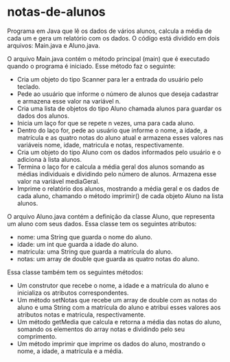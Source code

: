 # notas-de-alunos
Programa em Java que lê os dados de vários alunos, calcula a média de cada um e gera um relatório com os dados. O código está dividido em dois arquivos: Main.java e Aluno.java.

O arquivo Main.java contém o método principal (main) que é executado quando o programa é iniciado. Esse método faz o seguinte:

- Cria um objeto do tipo Scanner para ler a entrada do usuário pelo teclado.
- Pede ao usuário que informe o número de alunos que deseja cadastrar e armazena esse valor na variável n.
- Cria uma lista de objetos do tipo Aluno chamada alunos para guardar os dados dos alunos.
- Inicia um laço for que se repete n vezes, uma para cada aluno.
- Dentro do laço for, pede ao usuário que informe o nome, a idade, a matrícula e as quatro notas do aluno atual e armazena esses valores nas variáveis nome, idade, matricula e notas, respectivamente.
- Cria um objeto do tipo Aluno com os dados informados pelo usuário e o adiciona à lista alunos.
- Termina o laço for e calcula a média geral dos alunos somando as médias individuais e dividindo pelo número de alunos. Armazena esse valor na variável mediaGeral.
- Imprime o relatório dos alunos, mostrando a média geral e os dados de cada aluno, chamando o método imprimir() de cada objeto Aluno na lista alunos.

O arquivo Aluno.java contém a definição da classe Aluno, que representa um aluno com seus dados. Essa classe tem os seguintes atributos:

- nome: uma String que guarda o nome do aluno.
- idade: um int que guarda a idade do aluno.
- matricula: uma String que guarda a matrícula do aluno.
- notas: um array de double que guarda as quatro notas do aluno.

Essa classe também tem os seguintes métodos:

- Um construtor que recebe o nome, a idade e a matrícula do aluno e inicializa os atributos correspondentes.
- Um método setNotas que recebe um array de double com as notas do aluno e uma String com a matrícula do aluno e atribui esses valores aos atributos notas e matricula, respectivamente.
- Um método getMedia que calcula e retorna a média das notas do aluno, somando os elementos do array notas e dividindo pelo seu comprimento.
- Um método imprimir que imprime os dados do aluno, mostrando o nome, a idade, a matrícula e a média.
